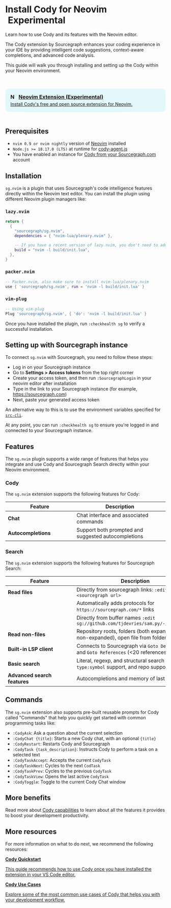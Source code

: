 <style>

  .markdown-body .cards {
  display: flex;
  align-items: stretch;
}

.markdown-body .cards .card {
  flex: 1;
  margin: 0.5em;
  color: var(--text-color);
  border-radius: 4px;
  border: 1px solid var(--sidebar-nav-active-bg);
  padding: 1.5rem;
  padding-top: 1.25rem;
}

.markdown-body .cards .card:hover {
  color: var(--link-color);
}

.markdown-body .cards .card span {
  color: var(--link-color);
  font-weight: bold;
}

.markdown-body .cards {
  display: flex;
  align-items: stretch;
}

.markdown-body .cards .card {
  flex: 1;
  margin: 0.5em;
  color: var(--text-color);
  border-radius: 4px;
  border: 1px solid var(--sidebar-nav-active-bg);
  padding: 1.5rem;
  padding-top: 1.25rem;
}

.markdown-body .cards .card:hover {
  color: var(--link-color);
}

.markdown-body .cards .card span {
  color: var(--link-color);
  font-weight: bold;
}

.limg {
  list-style: none;
  margin: 3rem 0 !important;
  padding: 0 !important;
}
.limg li {
  margin-bottom: 1rem;
  padding: 0 !important;
}

.limg li:last {
  margin-bottom: 0;
}

.limg a {
    display: flex;
    flex-direction: column;
    transition-property: all;
   transition-timing-function: cubic-bezier(0.4, 0, 0.2, 1);
     transition-duration: 350ms;
     border-radius: 0.75rem;
  padding-top: 1rem;
  padding-bottom: 1rem;

}

.limg a {
  padding-left: 1rem;
  padding-right: 1rem;
  background: rgb(113 220 232 / 19%);
}

.limg p {
  margin: 0rem;
}
.limg a img {
  width: 1rem;
}

.limg h3 {
  display:flex;
  gap: 0.6rem;
  margin-top: 0;
  margin-bottom: .25rem

}

th:first-child,
td:first-child {
   min-width: 200px;
}

.markdown-body table thead tr{
  border-top:0;
}

.markdown-body table th, .markdown-body table td {
    text-align: left;
    vertical-align: baseline;
    padding: 0.5714286em;
}

.markdown-body table tr:nth-child(2n) {
  background: unset;
}

.markdown-body table th, .markdown-body table td {
    border: none;
}

</style>

# Install Cody for Neovim <span class="badge badge-experimental" style="margin-left: 0.5rem; vertical-align:middle;">Experimental</span>

<p class="subtitle">Learn how to use Cody and its features with the Neovim editor.</p>

The Cody extension by Sourcegraph enhances your coding experience in your IDE by providing intelligent code suggestions, context-aware completions, and advanced code analysis.

This guide will walk you through installing and setting up the Cody within your Neovim environment.

<ul class="limg">
  <li>
    <a class="card text-left" target="_blank" href="https://github.com/sourcegraph/sg.nvim">
      <h3><img alt="Neovim" src="https://storage.googleapis.com/sourcegraph-assets/Docs/neovim-logo.png" />Neovim Extension (Experimental)</h3>
      <p>Install Cody's free and open source extension for Neovim.</p>
    </a>
  </li>
  </ul>

## Prerequisites

- `nvim 0.9 or nvim nightly` version of <a href="https://github.com/neovim/neovim/wiki/Installing-Neovim" target="_blank">Neovim</a> installed
- `Node.js >= 18.17.0 (LTS)` at runtime for [cody-agent.js](https://github.com/sourcegraph/cody)
- You have enabled an instance for [Cody from your Sourcegraph.com](cody-with-sourcegraph.md) account

## Installation

`sg.nvim` is a plugin that uses Sourcegraph's code intelligence features directly within the Neovim text editor. You can install the plugin using different Neovim plugin managers like:

### `lazy.nvim`

```lua
return {
  {
    "sourcegraph/sg.nvim",
    dependencies = { "nvim-lua/plenary.nvim" },

    -- If you have a recent version of lazy.nvim, you don't need to add this!
    build = "nvim -l build/init.lua",
  },
}
```

### `packer.nvim`

```lua
-- Packer.nvim, also make sure to install nvim-lua/plenary.nvim
use { 'sourcegraph/sg.nvim', run = 'nvim -l build/init.lua' }
```

### `vim-plug`

```lua
-- Using vim-plug
Plug 'sourcegraph/sg.nvim', { 'do': 'nvim -l build/init.lua' }
```

Once you have installed the plugin, run `:checkhealth sg` to verify a successful installation.

## Setting up with Sourcegraph instance

To connect `sg.nvim` with Sourcegraph, you need to follow these steps:

- Log in on your Sourcegraph instance
- Go to **Settings > Access tokens** from the top right corner
- Create your access token, and then run `:SourcegraphLogin` in your neovim editor after installation
- Type in the link to your Sourcegraph instance (for example, https://sourcegraph.com)
- Next, paste your generated access token

An alternative way to this is to use the environment variables specified for [`src-cli`](https://github.com/sourcegraph/src-cli#log-into-your-sourcegraph-instance).

At any point, you can run `:checkhealth sg` to ensure you're logged in and connected to your Sourcegraph instance.

## Features

The `sg.nvim` plugin supports a wide range of features that helps you integrate and use Cody and Sourcegraph Search directly within your Neovim environment.

### Cody

The `sg.nvim` extension supports the following features for Cody:

|     **Feature**     |                                                                                         **Description**                                                                                         |
| --------------- | ------------------------------------------------------------------------------------------------------------------------------------------------------------------------------------------- |
| **Chat**    | Chat interface and associated commands|
| **Autocompletions**    | Support both prompted and suggested autocompletions|

### Search

The `sg.nvim` extension supports the following features for Sourcegraph Search:

|     **Feature**     |                                                                                         **Description**                                                                                         |
| --------------- | ------------------------------------------------------------------------------------------------------------------------------------------------------------------------------------------- |
| **Read files**    | Directly from sourcegraph links: `:edit <sourcegraph url>`|
|     | Automatically adds protocols for `https://sourcegraph.com/*` links|
|     | Directly from buffer names `:edit sg://github.com/tjdevries/sam.py/-/src/sam.py`|
|   **Read non-files**  | Repository roots, folders (both expanded and non-expanded), open file from folder|
|   **Built-in LSP client**  | Connects to Sourcegraph via `Goto Definition` and `Goto References` (<20 references)|
|   **Basic search**  | Literal, regexp, and structural search support, `type:symbol` support, and repo support|
|   **Advanced search features**  | Autocompletions and memory of last searches |

## Commands

The `sg.nvim` extension also supports pre-built reusable prompts for Cody called "Commands" that help you quickly get started with common programming tasks like:

- `:CodyAsk`: Ask a question about the current selection
- `:CodyChat {title}`: Starts a new Cody chat, with an optional `{title}`
- `:CodyRestart`: Restarts Cody and Sourcegraph
- `:CodyTask {task_description}`: Instructs Cody to perform a task on a selected text
- `:CodyTaskAccept`: Accepts the current `CodyTask`
- `:CodyTaskNext`: Cycles to the next `CodTask`
- `:CodyTaskPrev`: Cycles to the previous `CodyTask`
- `:CodyTaskView`: Opens the last active `CodyTask`
- `:CodyToggle`: Toggle to the current Cody Chat window

## More benefits

Read more about [Cody capabilities](./../capabilities.md) to learn about all the features it provides to boost your development productivity.

## More resources

For more information on what to do next, we recommend the following resources:

<div class="cards">
  <a class="card text-left" href="./../quickstart"><b>Cody Quickstart</b><p>This guide recommends how to use Cody once you have installed the extension in your VS Code editor.</p></a>
  <a class="card text-left" href="./../use-cases"><b>Cody Use Cases</b><p>Explore some of the most common use cases of Cody that helps you with your development workflow.</p></a>
</div>

